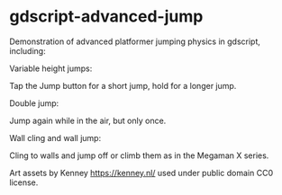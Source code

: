 # gdscript-advanced-jump
Demonstration of advanced platformer jumping physics in gdscript, including:

Variable height jumps:

Tap the Jump button for a short jump, hold for a longer jump.

Double jump:

Jump again while in the air, but only once.

Wall cling and wall jump:

Cling to walls and jump off or climb them as in the Megaman X series.



Art assets by Kenney https://kenney.nl/ used under public domain CC0 license.